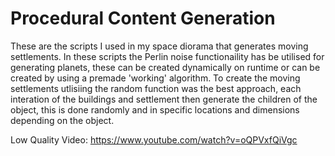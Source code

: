 # Procedural Content Generation
These are the scripts I used in my space diorama that generates moving settlements.
In these scripts the Perlin noise functionaility has be utilised for generating planets, these can be created dynamically on runtime or can be created by using a premade 'working' algorithm.
To create the moving settlements utlisiing the random function was the best approach, each interation of the buildings and settlement then generate the children of the object, this is done randomly and in specific locations and dimensions depending on the object.










Low Quality Video: 
https://www.youtube.com/watch?v=oQPVxfQiVgc
